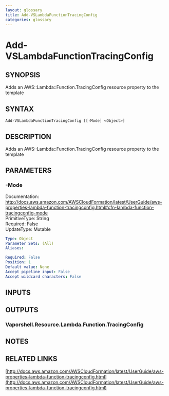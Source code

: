 ```yaml
---
layout: glossary
title: Add-VSLambdaFunctionTracingConfig
categories: glossary
---
```


# Add-VSLambdaFunctionTracingConfig

## SYNOPSIS
Adds an AWS::Lambda::Function.TracingConfig resource property to the template

## SYNTAX

```
Add-VSLambdaFunctionTracingConfig [[-Mode] <Object>]
```

## DESCRIPTION
Adds an AWS::Lambda::Function.TracingConfig resource property to the template

## PARAMETERS

### -Mode
Documentation: http://docs.aws.amazon.com/AWSCloudFormation/latest/UserGuide/aws-properties-lambda-function-tracingconfig.html#cfn-lambda-function-tracingconfig-mode    
PrimitiveType: String    
Required: False    
UpdateType: Mutable

```yaml
Type: Object
Parameter Sets: (All)
Aliases: 

Required: False
Position: 1
Default value: None
Accept pipeline input: False
Accept wildcard characters: False
```

## INPUTS

## OUTPUTS

### Vaporshell.Resource.Lambda.Function.TracingConfig

## NOTES

## RELATED LINKS

[http://docs.aws.amazon.com/AWSCloudFormation/latest/UserGuide/aws-properties-lambda-function-tracingconfig.html](http://docs.aws.amazon.com/AWSCloudFormation/latest/UserGuide/aws-properties-lambda-function-tracingconfig.html)

